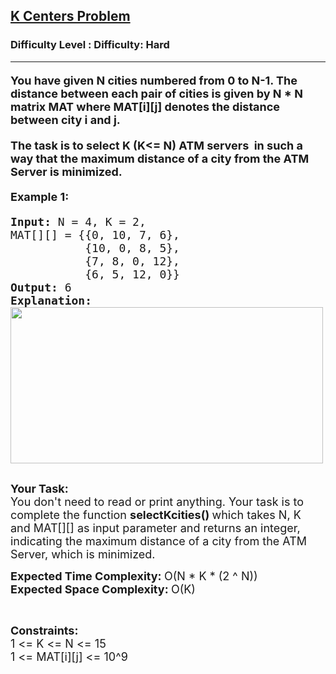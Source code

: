 <h2><a href="https://www.geeksforgeeks.org/problems/k-centers-problem/1?page=2&difficulty=Hard&status=unsolved&sortBy=accuracy">K Centers Problem</a></h2><h3>Difficulty Level : Difficulty: Hard</h3><hr><div class="problems_problem_content__Xm_eO"><h4><span style="font-size:18px">You have given N cities numbered from 0 to N-1. The distance between each pair of cities is given by N * N matrix MAT where MAT[i][j] denotes the distance between city i and j.</span></h4>

<h4><span style="font-size:18px">The task is to&nbsp;select K (K&lt;= N) ATM servers&nbsp; in such a way that the maximum distance of a city from the ATM Server is minimized.</span></h4>

<h4><span style="font-size:18px"><strong>Example 1:</strong></span></h4>

<pre><span style="font-size:18px"><strong>Input:</strong> N = 4, K = 2,
MAT[][] = {{0, 10, 7, 6},
           {10, 0, 8, 5},
           {7, 8, 0, 12},
           {6, 5, 12, 0}}
<strong>Output:</strong> 6
<strong>Explanation:</strong><code>
<img alt="" src="https://media.geeksforgeeks.org/img-practice/kcenters11-1649711037.png" style="height:250px; width:500px"></code></span>

</pre>

<p><span style="font-size:18px"><strong>Your Task:</strong><br>
You don't need to read or print anything. Your task is to complete the function <strong>selectKcities() </strong>which takes N, K&nbsp; and MAT[][] as input parameter and returns an integer, indicating the maximum distance of a city from the ATM Server, which is minimized.</span></p>

<p><span style="font-size:18px"><strong>Expected Time Complexity:&nbsp;</strong>O(N * K * (2 ^ N))<br>
<strong>Expected Space Complexity:&nbsp;</strong>O(K)</span></p>

<p>&nbsp;</p>

<p><span style="font-size:18px"><strong>Constraints:</strong><br>
1 &lt;= K &lt;= N &lt;= 15<br>
1 &lt;= MAT[i][j] &lt;= 10^9</span></p>
</div>